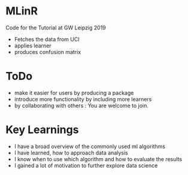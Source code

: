 # MLinR
Code for the Tutorial at GW Leipzig 2019

* Fetches the data from UCI
* applies learner 
* produces confusion matrix

# ToDo
* make it easier for users by producing a package
* introduce more functionality by including more learners
* by collaborating with others : You are welcome to join. 

# Key Learnings 
* I have a broad overview of the commonly used ml algorithms
* I have learned, how to approach data analysis
* I know when to use which algorithm and how to evaluate the results
* I gained a lot of motivation to further explore data science 
